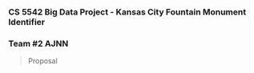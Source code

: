 ### CS 5542 Big Data Project - Kansas City Fountain Monument Identifier
### Team #2 AJNN

 > Proposal

